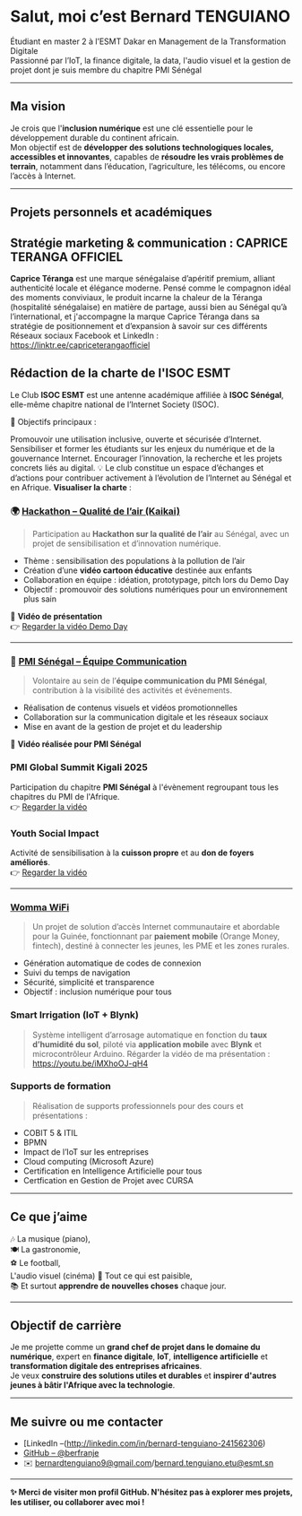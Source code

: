 #  Salut, moi c’est Bernard TENGUIANO

 Étudiant en master 2 à l’ESMT Dakar en Management de la Transformation Digitale  
 Passionné par l’IoT, la finance digitale, la data, l'audio visuel et la gestion de projet dont je suis membre du chapitre PMI Sénégal 

---

##  Ma vision

Je crois que l'**inclusion numérique** est une clé essentielle pour le développement durable du continent africain.  
Mon objectif est de **développer des solutions technologiques locales, accessibles et innovantes**, capables de **résoudre les vrais problèmes de terrain**, notamment dans l’éducation, l’agriculture, les télécoms, ou encore l’accès à Internet.

---

##  Projets personnels et académiques

## Stratégie marketing & communication : CAPRICE TERANGA OFFICIEL
**Caprice Téranga** est une marque sénégalaise d’apéritif premium, alliant authenticité locale et élégance moderne. Pensé comme le compagnon idéal des moments conviviaux, le produit incarne la chaleur de la Téranga (hospitalité sénégalaise)  en matière de partage, aussi bien au Sénégal qu’à l’international, et j'accompagne la marque Caprice Téranga dans sa stratégie de positionnement et d’expansion à savoir sur ces différents Réseaux sociaux Facebook et LinkedIn : https://linktr.ee/capriceterangaofficiel

## Rédaction de la charte de l'ISOC ESMT 
Le Club **ISOC ESMT** est une antenne académique affiliée à **ISOC Sénégal**, elle-même chapitre national de l’Internet Society (ISOC).

🎯 Objectifs principaux :

Promouvoir une utilisation inclusive, ouverte et sécurisée d’Internet.
Sensibiliser et former les étudiants sur les enjeux du numérique et de la gouvernance Internet.
Encourager l’innovation, la recherche et les projets concrets liés au digital.
💡 Le club constitue un espace d’échanges et d’actions pour contribuer activement à l’évolution de l’Internet au Sénégal et en Afrique.
**Visualiser la charte** : 

### 🌍 [Hackathon – Qualité de l’air (Kaikai)](https://github.com/berfranje/hackathon-air-quality)
> Participation au **Hackathon sur la qualité de l’air** au Sénégal, avec un projet de sensibilisation et d’innovation numérique.

- Thème : sensibilisation des populations à la pollution de l’air  
- Création d’une **vidéo cartoon éducative**  destinée aux enfants  
- Collaboration en équipe : idéation, prototypage, pitch lors du Demo Day  
- Objectif : promouvoir des solutions numériques pour un environnement plus sain  

🎥 **Vidéo de présentation**  
👉 [Regarder la vidéo Demo Day](https://drive.google.com/file/d/1i0iL16pKI4Y8DWXCZalRI06WApg9Pk3W/view?usp=drive_link)  

---

### 🤝 [PMI Sénégal – Équipe Communication](https://github.com/berfranje/pmi-senegal)
> Volontaire au sein de l’**équipe communication du PMI Sénégal**, contribution à la visibilité des activités et événements.

- Réalisation de contenus visuels et vidéos promotionnelles  
- Collaboration sur la communication digitale et les réseaux sociaux  
- Mise en avant de la gestion de projet et du leadership  

🎥 **Vidéo réalisée pour PMI Sénégal** 

### PMI Global Summit Kigali 2025  
Participation du chapitre **PMI Sénégal** à l'évènement regroupant tous les chapitres du PMI de l'Afrique.  
👉 [Regarder la vidéo](https://drive.google.com/file/d/1xVf8CPvxUB53K_RdAdFuR_3FvFx4puq0/view?usp=drive_link)  

### Youth Social Impact  
Activité de sensibilisation à la **cuisson propre** et au **don de foyers améliorés**.  
👉 [Regarder la vidéo](https://drive.google.com/file/d/1LtJbXprPpfHEgBtTeXQiTATdxtoZ-Eo4/view?usp=drive_link)  

---


###  [Womma WiFi](https://github.com/berfranje/womma-wifi)
> Un projet de solution d’accès Internet communautaire et abordable pour la Guinée, fonctionnant par **paiement mobile** (Orange Money, fintech), destiné à connecter les jeunes, les PME et les zones rurales.

- Génération automatique de codes de connexion
- Suivi du temps de navigation
- Sécurité, simplicité et transparence
- Objectif : inclusion numérique pour tous

###  Smart Irrigation (IoT + Blynk)
> Système intelligent d’arrosage automatique en fonction du **taux d’humidité du sol**, piloté via **application mobile** avec **Blynk** et microcontrôleur Arduino.
> Régarder la vidéo de ma présentation : https://youtu.be/iMXhoOJ-qH4

###  Supports de formation
> Réalisation de supports professionnels pour des cours et présentations :
- COBIT 5 & ITIL
- BPMN
- Impact de l’IoT sur les entreprises
- Cloud computing (Microsoft Azure)
- Certification en Intelligence Artificielle pour tous
- Certfication en Gestion de Projet avec CURSA

---

##  Ce que j’aime

🎶 La musique (piano),  
🍽️ La gastronomie,  
⚽ Le football,  
    L'audio visuel (cinéma)
🌿 Tout ce qui est paisible,  
📚 Et surtout **apprendre de nouvelles choses** chaque jour.

---

##  Objectif de carrière

Je me projette comme un **grand chef de projet dans le domaine du numérique**, expert en **finance digitale**, **IoT**, **intelligence artificielle** et **transformation digitale des entreprises africaines**.  
Je veux **construire des solutions utiles et durables** et **inspirer d'autres jeunes à bâtir l'Afrique avec la technologie**.

---

## Me suivre ou me contacter

- [LinkedIn –(http://linkedin.com/in/bernard-tenguiano-241562306)
- [GitHub – @berfranje](https://github.com/berfranje)
- ✉️ bernardtenguiano9@gmail.com/bernard.tenguiano.etu@esmt.sn

---

**✨ Merci de visiter mon profil GitHub. N'hésitez pas à explorer mes projets, les utiliser, ou collaborer avec moi !**

